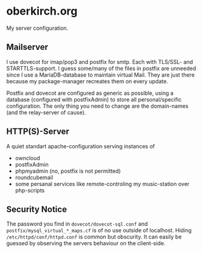 oberkirch.org
=============

My server configuration.

Mailserver
----------

I use dovecot for imap/pop3 and postfix for smtp. Each with TLS/SSL- and STARTTLS-support.
I guess some/many of the files in postfix are unneeded since I use a MariaDB-database to maintain virtual Mail.
They are just there because my package-manager recreates them on every update.

Postfix and dovecot are configured as generic as possible, using a database (configured with postfixAdmin) to
store all personal/specific configuration. The only thing you need to change are the domain-names (and the
relay-server of cause).


HTTP(S)-Server
--------------

A quiet standart apache-configuration serving instances of
 - owncloud
 - postfixAdmin
 - phpmyadmin (no, postfix is not permitted)
 - roundcubemail
 - some persanal services like remote-controling my music-station over php-scripts

Security Notice
---------------

The password you find in `dovecot/dovecot-sql.conf` and `postfix/mysql_virtual_*_maps.cf` is of no use outside of
localhost. Hiding `/etc/httpd/conf/httpd.conf` is common but obscurity. It can easily be guessed by observing the
servers behaviour on the client-side.
